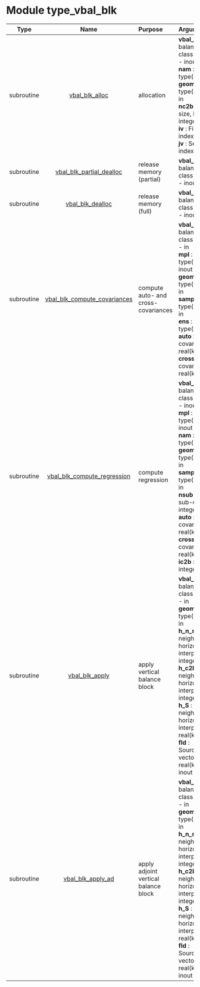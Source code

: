 # Module type_vbal_blk

| Type | Name | Purpose | Arguments          |
| :--: | :--: | :------ | :----------------- |
| subroutine | [vbal_blk_alloc](https://github.com/JCSDA/saber/tree/develop/src/saber/bump/type_vbal_blk.F90#L58) | allocation | <b>vbal_blk</b> :  Vertical balance block - class(vbal_blk_type) - inout<br><b>nam</b> :  Namelist - type(nam_type) - in<br><b>geom</b> :  Geometry - type(geom_type) - in<br><b>nc2b</b> :  Subset Sc2 size, halo B - integer - in<br><b>iv</b> :  First variable index - integer - in<br><b>jv</b> :  Second variable index - integer - in |
| subroutine | [vbal_blk_partial_dealloc](https://github.com/JCSDA/saber/tree/develop/src/saber/bump/type_vbal_blk.F90#L82) | release memory (partial) | <b>vbal_blk</b> :  Vertical balance block - class(vbal_blk_type) - inout |
| subroutine | [vbal_blk_dealloc](https://github.com/JCSDA/saber/tree/develop/src/saber/bump/type_vbal_blk.F90#L100) | release memory (full) | <b>vbal_blk</b> :  Vertical balance block - class(vbal_blk_type) - inout |
| subroutine | [vbal_blk_compute_covariances](https://github.com/JCSDA/saber/tree/develop/src/saber/bump/type_vbal_blk.F90#L123) | compute auto- and cross-covariances | <b>vbal_blk</b> :  Vertical balance block - class(vbal_blk_type) - in<br><b>mpl</b> :  MPI data - type(mpl_type) - inout<br><b>geom</b> :  Geometry - type(geom_type) - in<br><b>samp</b> :  Sampling - type(samp_type) - in<br><b>ens</b> :  Ensemble - type(ens_type) - in<br><b>auto</b> :  Auto-covariance - real(kind_real) - out<br><b>cross</b> :  Cross-covariance - real(kind_real) - out |
| subroutine | [vbal_blk_compute_regression](https://github.com/JCSDA/saber/tree/develop/src/saber/bump/type_vbal_blk.F90#L219) | compute regression | <b>vbal_blk</b> :  Vertical balance block - class(vbal_blk_type) - inout<br><b>mpl</b> :  MPI data - type(mpl_type) - inout<br><b>nam</b> :  Namelist - type(nam_type) - in<br><b>geom</b> :  Geometry - type(geom_type) - in<br><b>samp</b> :  Sampling - type(samp_type) - in<br><b>nsub</b> :  Number of sub-ensembles - integer - in<br><b>auto</b> :  Auto-covariance - real(kind_real) - in<br><b>cross</b> :  Cross-covariance - real(kind_real) - in<br><b>ic2b</b> :  Index - integer - in |
| subroutine | [vbal_blk_apply](https://github.com/JCSDA/saber/tree/develop/src/saber/bump/type_vbal_blk.F90#L332) | apply vertical balance block | <b>vbal_blk</b> :  Vertical balance block - class(vbal_blk_type) - in<br><b>geom</b> :  Geometry - type(geom_type) - in<br><b>h_n_s</b> :  Number of neighbors for the horizontal interpolation - integer - in<br><b>h_c2b</b> :  Index of neighbors for the horizontal interpolation - integer - in<br><b>h_S</b> :  Weight of neighbors for the horizontal interpolation - real(kind_real) - in<br><b>fld</b> :  Source/destination vector - real(kind_real) - inout |
| subroutine | [vbal_blk_apply_ad](https://github.com/JCSDA/saber/tree/develop/src/saber/bump/type_vbal_blk.F90#L376) | apply adjoint vertical balance block | <b>vbal_blk</b> :  Vertical balance block - class(vbal_blk_type) - in<br><b>geom</b> :  Geometry - type(geom_type) - in<br><b>h_n_s</b> :  Number of neighbors for the horizontal interpolation - integer - in<br><b>h_c2b</b> :  Index of neighbors for the horizontal interpolation - integer - in<br><b>h_S</b> :  Weight of neighbors for the horizontal interpolation - real(kind_real) - in<br><b>fld</b> :  Source/destination vector - real(kind_real) - inout |
